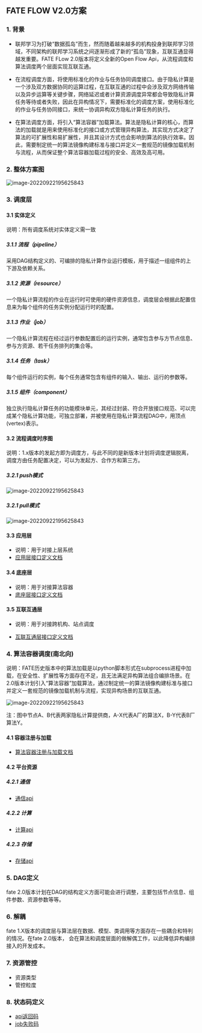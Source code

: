 ## FATE FLOW V2.0方案



### 1. 背景

- 联邦学习为打破“数据孤岛”而生，然而随着越来越多的机构投身到联邦学习领域，不同架构的联邦学习系统之间逐渐形成了新的“孤岛”现象，互联互通显得越发重要。FATE FLow 2.0版本将定义全新的Open Flow Api，从流程调度和算法调度两个层面实现互联互通。

	
- 在流程调度方面，将使用标准化的作业与任务协同调度接口。由于隐私计算是一个涉及双方数据协同的运算过程，在互联互通的过程中会涉及双方网络传输以及异步运算等关键步骤，网络延迟或者计算资源调度异常都会导致隐私计算任务等待或者失败，因此在异构情况下，需要标准化的调度方案，使用标准化的作业与任务协同接口，来统一协调异构双方隐私计算任务的执行。


- 在算法调度方面，将引入“算法容器”加载算法。算法是隐私计算的核心，而算法的加载就是用来使用标准化的接口或方式管理异构算法，其实现方式决定了算法的可扩展性和易扩展性，并且其设计方式也会影响到算法的执行效率。因此，需要制定统一的算法镜像构建标准与接口并定义一套规范的镜像加载机制与流程，从而保证整个算法容器加载过程的安全、高效及高可用。

### 2. 整体方案图

![image-20220922195625843](../images/open_flow.png)

### 3. 调度层

#### 3.1 实体定义

说明：所有调度系统对实体定义需一致

##### 3.1.1 流程（pipeline）

采用DAG结构定义的、可编排的隐私计算作业运行模板，用于描述一组组件的上下游及依赖关系。

##### 3.1.2 资源（resource）

一个隐私计算流程的作业在运行时可使用的硬件资源信息，调度层会根据此配置信息来为每个组件的任务实例分配运行时的配置。

##### 3.1.3 作业（job）

一个隐私计算流程在经过运行参数配置后的运行实例，通常包含参与方节点信息、参与方资源、若干任务排列的集合等。

##### 3.1.4 任务（task）

每个组件运行的实例，每个任务通常包含有组件的输入、输出、运行的参数等。

##### 3.1.5 组件（component）

独立执行隐私计算任务的功能模块单元，其经过封装、符合开放接口规范、可以完成某个隐私计算功能，可独立部署，并被使用在隐私计算流程DAG中，用顶点(vertex)表示。

#### 3.2 流程调度时序图

说明：1.x版本的发起方即为调度方，与此不同的是新版本计划将调度逻辑脱离，调度方由任务配置决定，可以为发起方、合作方和第三方。

##### 3.2.1 push模式

![image-20220922195625843](../images/push.png)



##### 3.2.1 pull模式

![image-20220922195625843](../images/pull.png)

#### 3.3 应用层

- 说明：用于对接上层系统
- [应用层接口定义文档](./manage_api.md)

#### 3.4 底座层

- 说明：用于对接算法容器
- [底座层接口定义文档](./task_callback_api.md)

#### 3.5 互联互通层

- 说明：用于对接跨机构、站点调度

- [互联互通层接口定义文档](./open_flow_api.md)


### 4. 算法容器调度(南北向)

说明：FATE历史版本中的算法加载是以python脚本形式在subprocess进程中加载，在安全性、扩展性等方面存在不足，且无法满足异构算法组合编排场景。在2.0版本计划引入“算法容器”加载算法，通过制定统一的算法镜像构建标准与接口并定义一套规范的镜像加载机制与流程，实现异构场景的互联互通。

![image-20220922195625843](../images/federationml_schedule.png)

注：图中节点A、B代表两家隐私计算提供商，A-X代表A厂的算法X，B-Y代表B厂算法Y。

#### 4.1 容器注册与加载

- [算法容器注册与加载文档](./docker_load.md)

#### 4.2 平台资源

##### 4.2.1 通信

- [通信api](../federation/federation_api.md)

##### 4.2.2 计算

- [计算api](../computing/computing_api.md)

##### 4.2.3 存储

- [存储api](../storage/storage_api.md)

### 5. DAG定义
fate 2.0版本计划在DAG的结构定义方面可能会进行调整，主要包括节点信息、组件参数、资源参数等等。

### 6. 解耦

fate 1.X版本的调度层与算法层在数据、模型、类调用等方面存在一些耦合和特判的情况。在fate 2.0版本， 会在算法和调度层面的做解偶工作，以此降低异构编排接入的开发成本。

### 7. 资源管控
- 资源类型
- 管控粒度

### 8. 状态码定义
- [api返回码]()
- [job失败码]()




